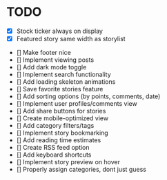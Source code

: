 # TODO

- [x] Stock ticker always on display
- [x] Featured story same width as storylist
- [] Make footer nice
- [] Implement viewing posts
- [] Add dark mode toggle
- [] Implement search functionality
- [] Add loading skeleton animations
- [] Save favorite stories feature
- [] Add sorting options (by points, comments, date)
- [] Implement user profiles/comments view
- [] Add share buttons for stories
- [] Create mobile-optimized view
- [] Add category filters/tags
- [] Implement story bookmarking
- [] Add reading time estimates
- [] Create RSS feed option
- [] Add keyboard shortcuts
- [] Implement story preview on hover
- [] Properly assign categories, dont just guess